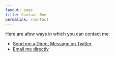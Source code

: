 ```yaml
---
layout: page
title: Contact Ben
permalink: /contact
---
```


Here are afew ways in which you can contact me:

* [Send me a Direct Message on Twitter](https://twitter.com/messages/compose?recipient_id=13338292)
* [Email me directly](mailto:ben@dechrai.com)
